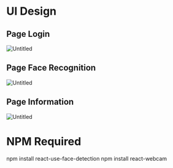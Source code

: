 # UI Design

## Page Login
![Untitled](https://s3-us-west-2.amazonaws.com/secure.notion-static.com/a84b36c1-0d80-4060-8024-164035615f73/Untitled.png)

## Page Face Recognition
![Untitled](https://s3-us-west-2.amazonaws.com/secure.notion-static.com/08f4fdd0-158a-4029-8756-66abfda3c4aa/Untitled.png)

## Page Information
![Untitled](https://s3-us-west-2.amazonaws.com/secure.notion-static.com/109d4606-d332-4e65-b0be-6c9c6f14e697/Untitled.png)

# NPM Required

npm install react-use-face-detection
npm install react-webcam
